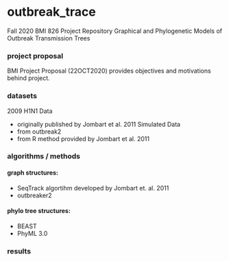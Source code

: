 # outbreak_trace

Fall 2020 BMI 826 Project Repository
Graphical and Phylogenetic Models of Outbreak Transmission Trees


### project proposal
BMI Project Proposal (22OCT2020) provides objectives and motivations behind project.


### datasets

2009 H1N1 Data
- originally published by Jombart et al. 2011
Simulated Data
- from outbreak2
- from R method provided by Jombart et al. 2011

### algorithms / methods

#### graph structures:
- SeqTrack algortihm developed by Jombart et. al. 2011
- outbreaker2

#### phylo tree structures:
- BEAST
- PhyML 3.0

### results
